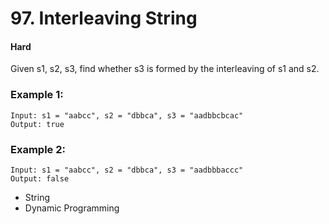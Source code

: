 # 97. Interleaving String
#### Hard

Given s1, s2, s3, find whether s3 is formed by the interleaving of s1 and s2.

### Example 1:

```
Input: s1 = "aabcc", s2 = "dbbca", s3 = "aadbbcbcac"
Output: true
```

### Example 2:

```
Input: s1 = "aabcc", s2 = "dbbca", s3 = "aadbbbaccc"
Output: false
```

* String
* Dynamic Programming